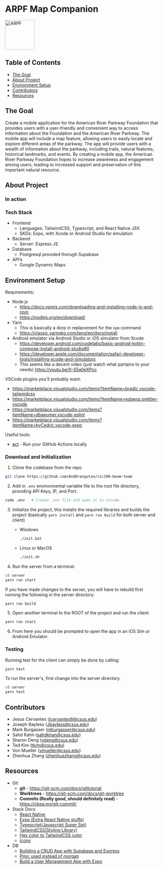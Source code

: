 # ARPF Map Companion

<img width="97" alt="ARPF" src="https://user-images.githubusercontent.com/47950270/236599808-ab46ce50-ef80-4d7e-ba1e-a92d97f6ee00.png">

## Table of Contents

- [The Goal](#the-goal)
- [About Project](#about-project)
- [Environment Setup](#environment-setup)
- [Contributors](#contributors)
- [Resources](#resources)

## The Goal

Create a mobile application for the American River Parkway Foundation
that provides users with a user-friendly and convenient way to access information about the
Foundation and the American River Parkway. The mobile app will include a map feature,
allowing users to easily locate and explore different areas of the parkway. The app will provide
users with a wealth of information about the parkway, including trails, natural features, historical
landmarks, and events. By creating a mobile app, the American River Parkway Foundation
hopes to increase awareness and engagement among users, leading to increased support and
preservation of this important natural resource.

## About Project

### In action



### Tech Stack

- Frontend
    - Languages: TailwindCSS, Typescript, and React Native JSX
    - SKDs: Expo, with Xcode or Android Studio for emulation 
- Backend
    - Server: Express JS
- Database 
    - Postgresql provided thorugh Supabase
- API’s 
    - Google Dynamic Maps

## Environment Setup

Requirements:

- Node.js
    - https://docs.npmjs.com/downloading-and-installing-node-js-and-npm
    - https://nodejs.org/en/download/
- Yarn
    - This is basically a dorp in replacement for the `npm` command
    - https://classic.yarnpkg.com/lang/en/docs/install
- Android emulator via Android Studio or iOS simulator from Xcode
    - https://developer.android.com/codelabs/basic-android-kotlin-compose-install-android-studio#0
    - https://developer.apple.com/documentation/safari-developer-tools/installing-xcode-and-simulators
    - This seems like a decent video (just watch what partains to your needs) https://youtu.be/0-S5a0eXPoc

VSCode plugins you'll probably want:

- https://marketplace.visualstudio.com/items?itemName=bradlc.vscode-tailwindcss
- https://marketplace.visualstudio.com/items?itemName=esbenp.prettier-vscode
- https://marketplace.visualstudio.com/items?itemName=dbaeumer.vscode-eslint
- https://marketplace.visualstudio.com/items?itemName=byCedric.vscode-expo

Useful tools:

- [act](https://github.com/nektos/act) - Run your GitHub Actions locally


### Download and Initialization

1. Clone the codebase from the repo

```bash
git clone https://github.com/AndOrangutan/csc190-beam-team
```

2. Add in `.env` environmental variable file to the root file directory, providing API Keys, IP, and Port.

```bash
code .env   # Create .env file and open it in vscode.
```

3. Initialize the project, this installs the required libraries and builds the project (basically `yarn install` and `yarn run build` for both server and 
client)
    - Windows
        ```bash
        ./init.bat
        ```

    - Linux or MacOS
        ```bash
        ./init.sh
        ```

4. Run the server from a terminal:

```bash
cd server
yarn run start
```

If you have made changes to the server, you will have to rebuild first running the following in the server directory:

```bash
yarn run build
```

5. Open another terminal to the ROOT of the project and run the client:

```bash
yarn run start
```

6. From here you should be prompted to open the app in an iOS Sim or Android Emulator.


### Testing

Running test for the client can simply be done by calling:

```bash
yarn test
```

To run the server's, first change into the server directory.

```bash
cd server
yarn test
```


## Contributors

- Jesus Cervantes (jcervantes6@csus.edu)
- Joseph Bayless (Jbayless@csus.edu)
- Mark Burgasser (mburgasser@csus.edu)
- Sahd Kahn (sahdkhan@csus.edu)
- Sharon Deng (ydeng@csus.edu)
- Ted Kim (tkim@csus.edu)
- Von Mueller (vmueller@csus.edu)
- Zhenhua Zhang (zhenhuazhang@csus.edu)

## Resources

- Git
    - **git** - https://git-scm.com/docs/gittutorial
    - **Worktrees** - https://git-scm.com/docs/git-worktree
    - **Commits (Really good, should definitely read)** - https://cbea.ms/git-commit/
- Stack Docs
    - [React Native](https://reactnative.dev/docs/components-and-apis)
    - [Expo (Extra React Native stuffs)](https://docs.expo.dev/)
    - [Typescript(Javascript Super Set)](https://www.typescriptlang.org/docs/)
    - [TailwindCSS(Styling Library)](https://tailwindcss.com/docs/installation)
    - [Hex color to TailwindCSS color](https://tailwind-color-finder.vercel.app/)
    - [Icons](https://oblador.github.io/react-native-vector-icons/)
- DB
    - [Building a CRUD App with Supabase and Express](https://medium.com/@heshramsis/building-a-crud-app-with-supabase-and-express-a-step-by-step-guide-for-junior-developers-81456b850910)
    - [Pino: used instead of morgan](https://github.com/pinojs/pino)
    - [Build a User Management App with Expo](https://supabase.com/docs/guides/getting-started/tutorials/with-expo)


